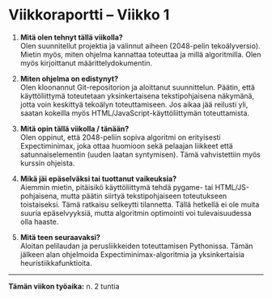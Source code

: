 # Viikkoraportti – Viikko 1

1. **Mitä olen tehnyt tällä viikolla?**  
   Olen suunnitellut projektia ja valinnut aiheen (2048-pelin tekoälyversio). Mietin myös, miten ohjelma kannattaa toteuttaa ja millä algoritmilla. Olen myös kirjoittanut määrittelydokumentin.

2. **Miten ohjelma on edistynyt?**  
   Olen kloonannut Git-repositorion ja aloittanut suunnittelun. Päätin, että käyttöliittymä toteutetaan yksinkertaisena tekstipohjaisena näkymänä, jotta voin keskittyä tekoälyn toteuttamiseen. Jos aikaa jää reilusti yli, saatan kokeilla myös HTML/JavaScript-käyttöliittymän toteuttamista.

3. **Mitä opin tällä viikolla / tänään?**  
   Olen oppinut, että 2048-peliin sopiva algoritmi on erityisesti Expectiminimax, joka ottaa huomioon sekä pelaajan liikkeet että satunnaiselementin (uuden laatan syntymisen). Tämä vahvistettiin myös kurssin ohjeista.

4. **Mikä jäi epäselväksi tai tuottanut vaikeuksia?**  
   Aiemmin mietin, pitäisikö käyttöliittymä tehdä pygame- tai HTML/JS-pohjaisena, mutta päätin siirtyä tekstipohjaiseen toteutukseen toistaiseksi. Tämä ratkaisu selkeytti tilannetta. Tällä hetkellä ei ole muita suuria epäselvyyksiä, mutta algoritmin optimointi voi tulevaisuudessa olla haaste.

5. **Mitä teen seuraavaksi?**  
   Aloitan pelilaudan ja perusliikkeiden toteuttamisen Pythonissa. Tämän jälkeen alan ohjelmoida Expectiminimax-algoritmia ja yksinkertaisia heuristiikkafunktioita.

---

**Tämän viikon työaika:** n. 2 tuntia
